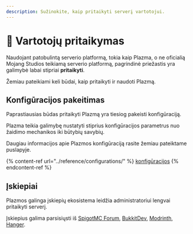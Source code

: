 ```yaml
---
description: Sužinokite, kaip pritaikyti serverį vartotojui.
---
```


# 🎨 Vartotojų pritaikymas

Naudojant patobulintą serverio platformą, tokia kaip Plazma, o ne oficialią Mojang Studios teikiamą serverio platformą, pagrindinė priežastis yra galimybė labai stipriai **pritaikyti**.

Žemiau pateikiami keli būdai, kaip pritaikyti ir naudoti Plazmą.

## Konfigūracijos pakeitimas <a href="#id-1" id="id-1"></a>

Paprastiausias būdas pritaikyti Plazmą yra tiesiog pakeisti konfigūraciją.

Plazma teikia galimybę nustatyti stiprius konfigūracijos parametrus nuo žaidimo mechanikos iki būtybių savybių.

Daugiau informacijos apie Plazmos konfigūraciją rasite žemiau pateiktame puslapyje.

{% content-ref url="../reference/configurations/" %}
[konfigūracijos](../reference/configurations/)
{% endcontent-ref %}

## Įskiepiai <a href="#id-2" id="id-2"></a>

Plazmos galinga įskiepių ekosistema leidžia administratoriui lengvai pritaikyti serverį.

Įskiepius galima parsisiųsti iš [SpigotMC Forum](https://www.spigotmc.org/resources/), [BukkitDev](https://dev.bukkit.org/bukkit-plugins), [Modrinth](https://modrinth.com/plugins), [Hanger](https://hangar.papermc.io/).
